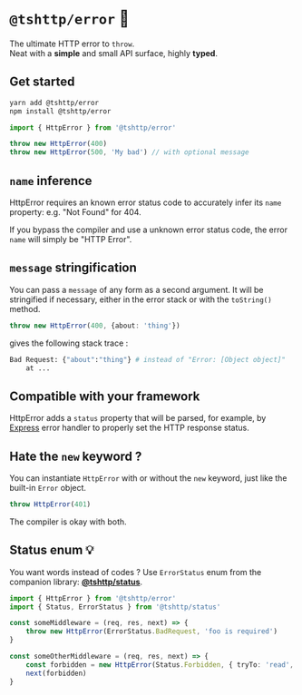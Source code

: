 # `@tshttp/error` 💢

The ultimate HTTP error to `throw`.<br>Neat with a **simple** and small API surface, highly **typed**.

## Get started

```sh
yarn add @tshttp/error
npm install @tshttp/error
```

```ts
import { HttpError } from '@tshttp/error'

throw new HttpError(400)
throw new HttpError(500, 'My bad') // with optional message
```

## `name` inference

HttpError requires an known error status code to accurately infer its `name` property: e.g. "Not Found" for 404.

If you bypass the compiler and use a unknown error status code, the error `name` will simply be "HTTP Error".

## `message` stringification

You can pass a `message` of any form as a second argument. It will be stringified if necessary, either in the error stack or with the `toString()` method.

```ts
throw new HttpError(400, {about: 'thing'})
```

gives the following stack trace :

```sh
Bad Request: {"about":"thing"} # instead of "Error: [Object object]"
    at ...
```

## Compatible with your framework

HttpError adds a `status` property that will be parsed, for example, by [Express](https://expressjs.com/) error handler to properly set the HTTP response status.

## Hate the `new` keyword ?

You can instantiate `HttpError` with or without the `new` keyword, just like the built-in `Error` object.

```ts
throw HttpError(401)
```

The compiler is okay with both.

## Status enum 💡

You want words instead of codes ? Use `ErrorStatus` enum from the companion library: **[@tshttp/status](../status)**.

```ts
import { HttpError } from '@tshttp/error'
import { Status, ErrorStatus } from '@tshttp/status'

const someMiddleware = (req, res, next) => {
    throw new HttpError(ErrorStatus.BadRequest, 'foo is required')
}

const someOtherMiddleware = (req, res, next) => {
    const forbidden = new HttpError(Status.Forbidden, { tryTo: 'read', on: 'user' })
    next(forbidden)
}
```
